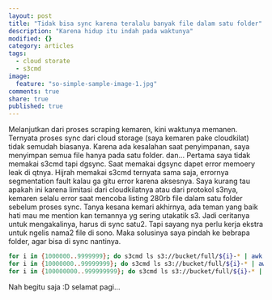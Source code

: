 ```yaml
---
layout: post
title: "Tidak bisa sync karena teralalu banyak file dalam satu folder"
description: "Karena hidup itu indah pada waktunya"
modified: {}
category: articles
tags: 
  - cloud storate
  - s3cmd
image: 
  feature: "so-simple-sample-image-1.jpg"
comments: true
share: true
published: true
---
```


Melanjutkan dari proses scraping kemaren, kini waktunya memanen. Ternyata proses sync dari cloud storage (saya kemaren pake cloudkilat) tidak semudah biasanya. Karena ada kesalahan saat penyimpanan, saya menyimpan semua file hanya pada satu folder. dan...
Pertama saya tidak memakai s3cmd tapi dgsync. Saat memakai dgsync dapet error memoery leak di qtnya. Hijrah memakai s3cmd ternyata sama saja, errornya segmentation fault kalau ga gitu error karena aksesnya. Saya kurang tau apakah ini karena limitasi dari cloudkilatnya atau dari protokol s3nya, kemaren selalu error saat mencoba listing 280rb file dalam satu folder sebelum proses sync.
Tanya kesana kemari akhirnya, ada teman yang baik hati mau me mention kan temannya yg sering utakatik s3. Jadi ceritanya untuk mengakalinya, harus di sync satu2. Tapi sayang nya perlu kerja ekstra untuk ngelis nama2 file di sono. 
Maka solusinya saya pindah ke bebrapa folder, agar bisa di sync nantinya.

```bash
for i in {1000000..9999999}; do s3cmd ls s3://bucket/full/${i}-* | awk '{print $4 " s3://bucket/pisah/"}' | xargs s3cmd mv; done;
for i in {10000000..99999999}; do s3cmd ls s3://bucket/full/${i}-* | awk '{print $4 " s3://bucket/pisah/"}' | xargs s3cmd mv; done;
for i in {100000000..999999999}; do s3cmd ls s3://bucket/full/${i}-* | awk '{print $4 " s3://bucket/pisah/"}' | xargs s3cmd mv; done;
```

Nah begitu saja :D selamat pagi...
